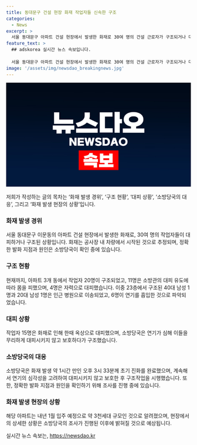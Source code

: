```yaml
---
title: 동대문구 건설 현장 화재 작업자들 신속한 구조
categories:
  - News
excerpt: >
  서울 동대문구 아파트 건설 현장에서 발생한 화재로 30여 명의 건설 근로자가 구조되거나 대피했다. 작업자 20명이 구조되고 11명은 대피를 유도받아 피했으며, 4명은 자력으로 대피했다. 연기를 흡입한 6명 가운데 2명이 병원으로 이송됐고, 15명은 한때 옥상으로 대피했다. 소방당국은 화재 진압에 1시간 가량 소요되었으며, 화재 발화 지점과 원인을 조사 중이다. 이 아파트는 내년 1월 입주 예정이며, 약 3천세대 규모로 알려져 있다.
feature_text: >
  ## adskorea 실시간 뉴스 속보입니다.

  서울 동대문구 아파트 건설 현장에서 발생한 화재로 30여 명의 건설 근로자가 구조되거나 대피했다. 작업자 20명이 구조되고 11명은 대피를 유도받아 피했으며, 4명은 자력으로 대피했다. 연기를 흡입한 6명 가운데 2명이 병원으로 이송됐고, 15명은 한때 옥상으로 대피했다. 소방당국은 화재 진압에 1시간 가량 소요되었으며, 화재 발화 지점과 원인을 조사 중이다. 이 아파트는 내년 1월 입주 예정이며, 약 3천세대 규모로 알려져 있다.
image: '/assets/img/newsdao_breakingnews.jpg'
---
```


<p><img src="/assets/img/newsdao_breakingnews.jpg" alt="adskorea 속보" /></p>

<p>저희가 작성하는 글의 목차는 ‘화재 발생 경위’, ‘구조 현황’, ‘대피 상황’, ‘소방당국의 대응’, 그리고 ‘화재 발생 현장의 상황’입니다.</p>

<h3>화재 발생 경위</h3>

<p>서울 동대문구 이문동의 아파트 건설 현장에서 발생한 화재로, 30여 명의 작업자들이 대피하거나 구조된 상황입니다. 화재는 공사장 내 차량에서 시작된 것으로 추정되며, 정확한 발화 지점과 원인은 소방당국이 확인 중에 있습니다.</p>

<h3>구조 현황</h3>

<p>현재까지, 아파트 3개 동에서 작업자 20명이 구조되었고, 11명은 소방관의 대피 유도에 따라 몸을 피했으며, 4명은 자력으로 대피했습니다. 이중 23층에서 구조된 40대 남성 1명과 20대 남성 1명은 인근 병원으로 이송되었고, 6명이 연기를 흡입한 것으로 파악되었습니다.</p>

<h3>대피 상황</h3>

<p>작업자 15명은 화재로 인해 한때 옥상으로 대피했으며, 소방당국은 연기가 심해 이들을 무리하게 대피시키지 않고 보호하다가 구조했습니다.</p>

<h3>소방당국의 대응</h3>

<p>소방당국은 화재 발생 약 1시간 만인 오후 3시 33분께 초기 진화를 완료했으며, 계속해서 연기의 심각성을 고려하여 대피시키지 않고 보호한 후 구조작업을 시행했습니다. 또한, 정확한 발화 지점과 원인을 확인하기 위해 조사를 진행 중에 있습니다.</p>

<h3>화재 발생 현장의 상황</h3>

<p>해당 아파트는 내년 1월 입주 예정으로 약 3천세대 규모인 것으로 알려졌으며, 현장에서의 상세한 상황은 소방당국의 조사가 진행된 이후에 밝혀질 것으로 예상됩니다.</p>
실시간 뉴스 속보는, <a href="https://newsdao.kr" rel="dofollow">https://newsdao.kr</a>


